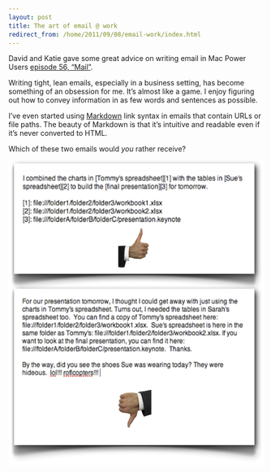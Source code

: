 ```yaml
---
layout: post
title: The art of email @ work
redirect_from: /home/2011/09/08/email-work/index.html
---
```

<p>David and Katie gave some great advice on writing email in Mac Power Users <a href="http://macpowerusers.com/2011/08/mpu-056-mail/">episode 56, “Mail”</a>.</p>
<p>Writing tight, lean emails, especially in a business setting, has become something of an obsession for me.  It’s almost like a game.  I enjoy figuring out how to convey information in as few words and sentences as possible.</p>
<p>I’ve even started using <a href="http://daringfireball.net/projects/markdown/">Markdown</a> link syntax in emails that contain URLs or file paths.  The beauty of Markdown is that it’s intuitive and readable even if it’s never converted to HTML.</p>
<p>Which of these two emails would <em>you</em> rather receive?</p>
<p><img style="display: block; margin-left: auto; margin-right: auto;" title="2emails-pe.png" src="/img/2emails-pe.png" border="0" alt="2emails pe" width="537" height="600" /></p>
